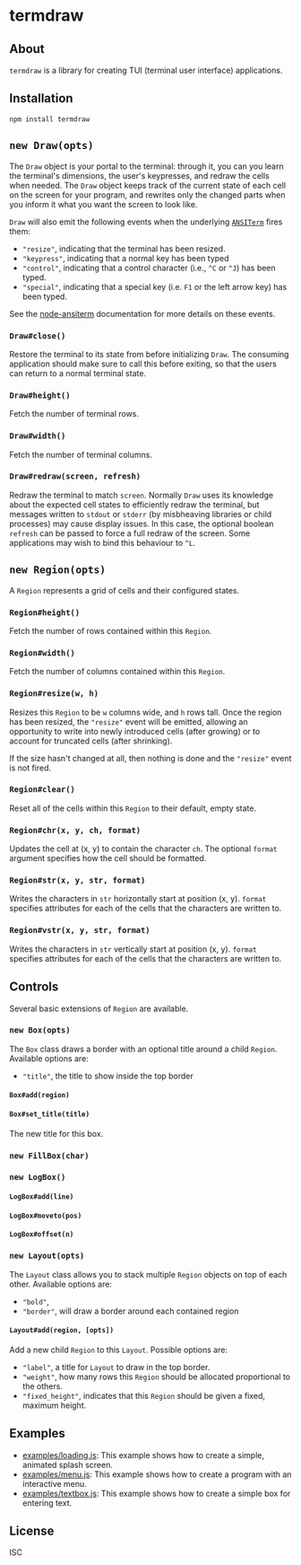# termdraw

## About

`termdraw` is a library for creating TUI (terminal user interface) applications.

## Installation

    npm install termdraw

## `new Draw(opts)`

The `Draw` object is your portal to the terminal: through it, you can you learn
the terminal's dimensions, the user's keypresses, and redraw the cells when
needed. The `Draw` object keeps track of the current state of each cell on the
screen for your program, and rewrites only the changed parts when you inform it
what you want the screen to look like.

`Draw` will also emit the following events when the underlying
[`ANSITerm`](https://github.com/jclulow/node-ansiterm/) fires them:

- `"resize"`, indicating that the terminal has been resized.
- `"keypress"`, indicating that a normal key has been typed
- `"control"`, indicating that a control character (i.e., `^C` or `^J`) has been
  typed.
- `"special"`, indicating that a special key (i.e. `F1` or the left arrow key)
  has been typed.

See the [node-ansiterm](https://github.com/jclulow/node-ansiterm/) documentation
for more details on these events.

### `Draw#close()`

Restore the terminal to its state from before initializing `Draw`. The consuming
application should make sure to call this before exiting, so that the users can
return to a normal terminal state.

### `Draw#height()`

Fetch the number of terminal rows.

### `Draw#width()`

Fetch the number of terminal columns.

### `Draw#redraw(screen, refresh)`

Redraw the terminal to match `screen`. Normally `Draw` uses its knowledge about
the expected cell states to efficiently redraw the terminal, but messages
written to `stdout` or `stderr` (by misbheaving libraries or child processes)
may cause display issues. In this case, the optional boolean `refresh` can be
passed to force a full redraw of the screen. Some applications may wish to bind
this behaviour to `^L`.

## `new Region(opts)`

A `Region` represents a grid of cells and their configured states.

### `Region#height()`

Fetch the number of rows contained within this `Region`.

### `Region#width()`

Fetch the number of columns contained within this `Region`.

### `Region#resize(w, h)`

Resizes this `Region` to be `w` columns wide, and `h` rows tall. Once the region
has been resized, the `"resize"` event will be emitted, allowing an opportunity
to write into newly introduced cells (after growing) or to account for truncated
cells (after shrinking).

If the size hasn't changed at all, then nothing is done and the `"resize"` event
is not fired.

### `Region#clear()`

Reset all of the cells within this `Region` to their default, empty state.

### `Region#chr(x, y, ch, format)`

Updates the cell at (x, y) to contain the character `ch`. The optional
`format` argument specifies how the cell should be formatted.

### `Region#str(x, y, str, format)`

Writes the characters in `str` horizontally start at position (x, y). `format`
specifies attributes for each of the cells that the characters are written to.

### `Region#vstr(x, y, str, format)`

Writes the characters in `str` vertically start at position (x, y). `format`
specifies attributes for each of the cells that the characters are written to.

## Controls

Several basic extensions of `Region` are available.

### `new Box(opts)`

The `Box` class draws a border with an optional title around a child `Region`.
Available options are:

- `"title"`, the title to show inside the top border

#### `Box#add(region)`



#### `Box#set_title(title)`

The new title for this box.

### `new FillBox(char)`

### `new LogBox()`

#### `LogBox#add(line)`

#### `LogBox#moveto(pos)`

#### `LogBox#offset(n)`

### `new Layout(opts)`

The `Layout` class allows you to stack multiple `Region` objects on top of each
other. Available options are:

- `"bold"`,
- `"border"`, will draw a border around each contained region

#### `Layout#add(region, [opts])`

Add a new child `Region` to this `Layout`. Possible options are:

- `"label"`, a title for `Layout` to draw in the top border.
- `"weight"`, how many rows this `Region` should be allocated proportional to the others.
- `"fixed_height"`, indicates that this `Region` should be given a fixed, maximum height.

## Examples

- [examples/loading.js](examples/loading.js): This example shows how to create a simple, animated splash screen.
- [examples/menu.js](examples/menu.js): This example shows how to create a program with an interactive menu.
- [examples/textbox.js](examples/textbox.js): This example shows how to create a simple box for entering text.

## License

ISC
